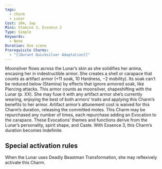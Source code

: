 ```yaml
---
tags:
  - charm
  - Lunar
Cost: 10m, 1wp
Mins: Stamina 3, Essence 2
Type: Simple
Keywords:
  - None
Duration: One scene
Prerequisite Charms:
  - "[[Durant Quicksilver Adaptation]]"
---
```

Moonsilver flows across the Lunar’s skin as she solidifies her anima, encasing her in indestructible armor. She creates a shell or carapace that counts as artifact armor (+11 soak, 10 Hardness, −2 mobility). Its soak can’t be reduced below (Stamina) by effects that ignore armored soak, like Piercing attacks. This armor counts as moonsilver, shapeshifting with the Lunar (p. XX). She may fuse it with any artifact armor she’s currently wearing, enjoying the best of both armors’ traits and applying this Charm’s benefits to her armor. Artifact armor’s attunement cost is waived for this Charm’s duration, releasing the committed motes. This Charm may be repurchased any number of times, each repurchase adding an Evocation to the carapace. These Evocations’ themes and functions derive from the Lunar’s personality, spirit shape, and Caste. With Essence 3, this Charm’s duration becomes Indefinite. 

## Special activation rules

When the Lunar uses Deadly Beastman Transformation, she may reflexively activate this Charm.